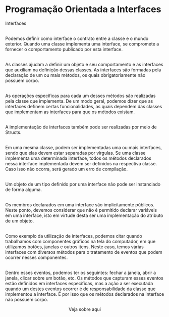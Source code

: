 # Programação Orientada a Interfaces
Interfaces

<br> Podemos definir como interface o contrato entre a classe e o mundo exterior. Quando uma classe implementa uma interface, se compromete a fornecer o comportamento publicado por esta interface. </br>

<br> As classes ajudam a definir um objeto e seu comportamento e as interfaces que auxiliam na definição dessas classes. As interfaces são formadas pela declaração de um ou mais métodos, os quais obrigatoriamente não possuem corpo. </br>

<br> As operações específicas para cada um desses métodos são realizadas pela classe que implementa. De um modo geral, podemos dizer que as interfaces definem certas funcionalidades, as quais dependem das classes que implementam as interfaces para que os métodos existam. </br>

<br> A implementação de interfaces também pode ser realizadas por meio de Structs. </br>

<br> Em uma mesma classe, podem ser implementadas uma ou mais interfaces, sendo que elas devem estar separadas por vírgulas. Se uma classe implementa uma determinada interface, todos os métodos declarados nessa interface implementada devem ser definidos na respectiva classe. Caso isso não ocorra, será gerado um erro de compilação. </br>

<br> Um objeto de um tipo definido por uma interface não pode ser instanciado de forma alguma. </br>

<br> Os membros declarados em uma interface são implicitamente públicos. Neste ponto, devemos considerar que não é permitido declarar variáveis em uma interface, isto em virtude desta ser uma implementação do atributo de um objeto. </br>

<br> Como exemplo da utilização de interfaces, podemos citar quando trabalhamos com componentes gráficos na tela do computador, em que utilizamos botões, janelas e outros itens. Neste caso, temos várias interfaces com diversos métodos para o tratamento de eventos que podem ocorrer nesses componentes. </br>

<br> Dentro esses eventos, podemos ter os seguintes: fechar a janela, abrir a janela, clicar sobre um botão, etc. Os métodos que capturam esses eventos estão definidos em interfaces específicas, mas a ação a ser executada quando um destes eventos ocorrer é de responsabilidade da classe que implementou a interface. É por isso que os métodos declarados na interface não possuem corpo.  </br>

<div align="center">

<p href = 'https://www.devmedia.com.br/interfaces-programacao-orientada-a-objetos/18695'> Veja sobre aqui</p>

</div>
